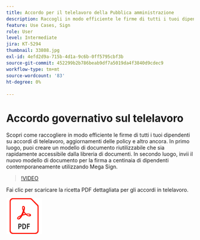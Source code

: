 ```yaml
---
title: Accordo per il telelavoro della Pubblica amministrazione
description: Raccogli in modo efficiente le firme di tutti i tuoi dipendenti su accordi di telelavoro, aggiornamenti delle policy e altro ancora
feature: Use Cases, Sign
role: User
level: Intermediate
jira: KT-5294
thumbnail: 33808.jpg
exl-id: 4efd2d9a-715b-4d1a-9c6b-0ff5795cbf3b
source-git-commit: 452299b2b786beab9df7a5019da4f3840d9cdec9
workflow-type: tm+mt
source-wordcount: '83'
ht-degree: 0%

---
```


# Accordo governativo sul telelavoro

Scopri come raccogliere in modo efficiente le firme di tutti i tuoi dipendenti su accordi di telelavoro, aggiornamenti delle policy e altro ancora. In primo luogo, puoi creare un modello di documento riutilizzabile che sia rapidamente accessibile dalla libreria di documenti. In secondo luogo, invii il nuovo modello di documento per la firma a centinaia di dipendenti contemporaneamente utilizzando Mega Sign.

>[!VIDEO](https://video.tv.adobe.com/v/33808?quality=12&learn=on&hidetitle=true)

Fai clic per scaricare la ricetta PDF dettagliata per gli accordi in telelavoro.

[![Scarica ricetta PDF](../assets/acrobat_PDF_96.png)](../assets/UseCaseRecipe-EN-UsingMegaSign.pdf)
